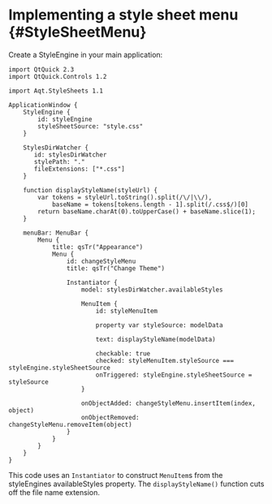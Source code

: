 Implementing a style sheet menu                {#StyleSheetMenu}
===============================

Create a StyleEngine in your main application:

    import QtQuick 2.3
    import QtQuick.Controls 1.2

    import Aqt.StyleSheets 1.1

    ApplicationWindow {
        StyleEngine {
            id: styleEngine
            styleSheetSource: "style.css"
        }

        StylesDirWatcher {
           id: stylesDirWatcher
           stylePath: "."
           fileExtensions: ["*.css"]
        }

        function displayStyleName(styleUrl) {
            var tokens = styleUrl.toString().split(/\/|\\/),
                baseName = tokens[tokens.length - 1].split(/.css$/)[0]
            return baseName.charAt(0).toUpperCase() + baseName.slice(1);
        }

        menuBar: MenuBar {
            Menu {
                title: qsTr("Appearance")
                Menu {
                    id: changeStyleMenu
                    title: qsTr("Change Theme")

                    Instantiator {
                        model: stylesDirWatcher.availableStyles

                        MenuItem {
                            id: styleMenuItem

                            property var styleSource: modelData

                            text: displayStyleName(modelData)

                            checkable: true
                            checked: styleMenuItem.styleSource === styleEngine.styleSheetSource
                            onTriggered: styleEngine.styleSheetSource = styleSource
                        }

                        onObjectAdded: changeStyleMenu.insertItem(index, object)
                        onObjectRemoved: changeStyleMenu.removeItem(object)
                    }
                }
            }
        }
    }


This code uses an `Instantiator` to construct `MenuItem`s from the
styleEngines availableStyles property.  The `displayStyleName()` function
cuts off the file name extension.
